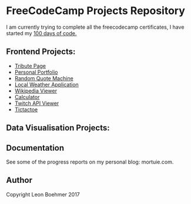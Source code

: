 # FreeCodeCamp Projects Repository
I am currently trying to complete all the freecodecamp certificates, I have started my [100 days of code.](http://mortuie.com)


## Frontend Projects:

- [Tribute Page](http://tribute-leon.surge.sh/)
- [Personal Portfolio](http://portfolio-leon.surge.sh/)
- [Random Quote Machine](http://randomquotemachine.mortuie.com/)
- [Local Weather Application](http://localweather.mortuie.com/)
- [Wikipedia Viewer](http://wikipediaviewer.mortuie.com/)
- [Calculator](http://calculator.mortuie.com/)
- [Twitch API Viewer](http://twitchapi.mortuie.com/)
- [Tictactoe](http://tictactoe.mortuie.com)

## Data Visualisation Projects: 



## Documentation
See some of the progress reports on my personal blog: mortuie.com.



## Author
Copyright Leon Boehmer 2017

